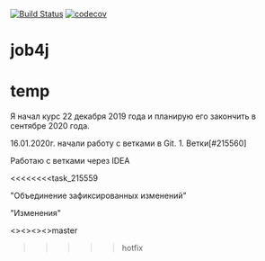 [![Build Status](https://travis-ci.org/fedorovse/job4j.svg?branch=master)](https://travis-ci.org/fedorovse/job4j)
[![codecov](https://codecov.io/gh/fedorovse/job4j/branch/master/graph/badge.svg)](https://codecov.io/gh/fedorovse/job4j)
# job4j
# temp
Я начал курс 22 декабря 2019 года и планирую его закончить в сентябре 2020 года.

 16.01.2020г. начали работу с ветками в Git.    1. Ветки[#215560]
 
 Работаю с ветками через IDEA
 
 
<<<<<<<<task_215559

"Объединение зафиксированных изменений"

"Изменения"

<><><><>master

>>>>>hotfix
